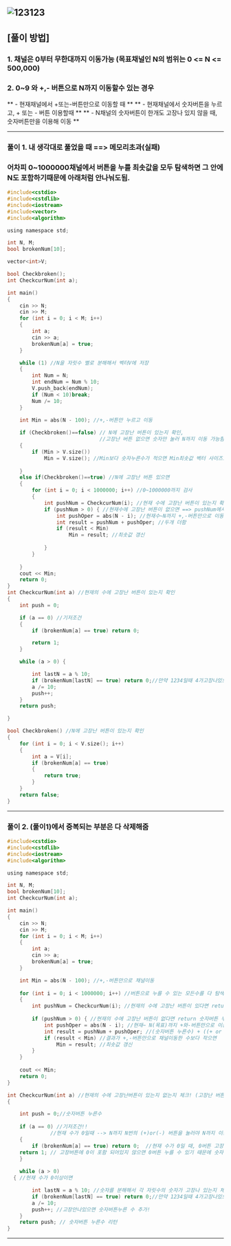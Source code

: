 ![123123](https://user-images.githubusercontent.com/29946480/65659233-d87e8600-e065-11e9-9927-a28c0b2fc744.JPG)
-------------------------------------------------------------------------------------------------------------------

## [풀이 방법]

### 1. 채널은 0부터 무한대까지 이동가능 (목표채널인 N의 범위는 0 <= N <= 500,000)

### 2. 0~9 와 +,- 버튼으로 N까지 이동할수 있는 경우

** - 현재채널에서 +또는-버튼만으로 이동할 때 **
** - 현재채널에서 숫자버튼을 누르고, + 또는 - 버튼 이용할때 **
** - N채널의 숫자버튼이 한개도 고장나 있지 않을 때, 숫자버튼만을 이용해 이동 **

--------------------------------------------------------------------------------------------------------------------
### 풀이 1. 내 생각대로 풀었을 때 ==> 메모리초과(실패)

### 어차피 0~1000000채널에서 버튼을 누를 최솟값을 모두 탐색하면 그 안에 N도 포함하기때문에 아래처럼 안나눠도됨.


```c
#include<cstdio>
#include<cstdlib>
#include<iostream>
#include<vector>
#include<algorithm>

using namespace std;

int N, M;
bool brokenNum[10];

vector<int>V;

bool Checkbroken();
int CheckcurNum(int a);

int main()
{
	cin >> N;
	cin >> M;
	for (int i = 0; i < M; i++)
	{
		int a;
		cin >> a;
		brokenNum[a] = true;
	}

	while (1) //N을 자릿수 별로 분해해서 벡터V에 저장 
	{
		int Num = N;
		int endNum = Num % 10;
		V.push_back(endNum);
		if (Num < 10)break;
		Num /= 10;	
	}

	int Min = abs(N - 100); //+,-버튼만 누르고 이동
	
	if (Checkbroken()==false) // N에 고장난 버튼이 있는지 확인, 
	                          //고장난 버튼 없으면 숫자만 눌러 N까지 이동 가능함으로 벡터사이즈가 누른 수
	{
		if (Min > V.size())
			Min = V.size(); //Min보다 숫자누른수가 적으면 Min최솟값 벡터 사이즈로 갱신
		
	}
	else if(Checkbroken()==true) //N에 고장난 버튼 있으면
	{
		for (int i = 0; i < 1000000; i++) //0~1000000까지 검사
		{
			int pushNum = CheckcurNum(i); //현재 수에 고장난 버튼이 있는지 확인 ==> 있으면 return 0
			if (pushNum > 0) { //현재수에 고장난 버튼이 없으면 ==> pushNum에서 return 숫자버튼누른수 
				int pushOper = abs(N - i); //현재수~N까지 +,-버튼만으로 이동한 수
				int result = pushNum + pushOper; //두개 더함
				if (result < Min)
					Min = result; //최솟값 갱신
				
			}
		}
		
	}
	cout << Min;
	return 0;
}
int CheckcurNum(int a) //현재의 수에 고장난 버튼이 있는지 확인
{
	int push = 0;

	if (a == 0) //기저조건
	{
		if (brokenNum[a] == true) return 0;

		return 1;
	}

	while (a > 0) {

		int lastN = a % 10;
		if (brokenNum[lastN] == true) return 0;//만약 1234일때 4가고장나있으면 1234숫자버튼을 누를 수 없기 때문에 0
		a /= 10;
		push++;
	}
	return push;

}

bool Checkbroken() //N에 고장난 버튼이 있는지 확인
{
	for (int i = 0; i < V.size(); i++)
	{
		int a = V[i];
		if (brokenNum[a] == true)
		{
			return true;
		}
	}
	return false;
}

```
--------------------------------------------------------------------------------------------------------------------
### 풀이 2. (풀이1)에서 중복되는 부분은 다 삭제해줌

```c
#include<cstdio>
#include<cstdlib>
#include<iostream>
#include<algorithm>

using namespace std;

int N, M;
bool brokenNum[10];
int CheckcurNum(int a);

int main()
{
	cin >> N;
	cin >> M;
	for (int i = 0; i < M; i++)
	{
		int a;
		cin >> a;
		brokenNum[a] = true;
	}

	int Min = abs(N - 100); //+,-버튼만으로 채널이동
	
	for (int i = 0; i < 1000000; i++) //버튼으로 누를 수 있는 모든수를 다 탐색해주면서 누를 수 있는 버튼의 최솟값 갱신
	{
		int pushNum = CheckcurNum(i); //현재의 수에 고장난 버튼이 있다면 return 0
    
		if (pushNum > 0) { //현재의 수에 고장난 버튼이 없다면 return 숫자버튼 누른 수
			int pushOper = abs(N - i); //현재~ N(목표)까지 +와-버튼만으로 이동할 수 있는 수
			int result = pushNum + pushOper; //(숫자버튼 누른수) + ((+ or -)버튼 누른수)
			if (result < Min) //결과가 +,-버튼만으로 채널이동한 수보다 작으면
				Min = result; //최솟값 갱신
		}
	}
	
	cout << Min;
	return 0;
}

int CheckcurNum(int a) //현재의 수에 고장난버튼이 있는지 없는지 체크! (고장난 버튼 없다면, return 숫자버튼누른수)
{

	int push = 0;//숫자버튼 누른수
  
	if (a == 0) //기저조건!! 
              //현재 수가 0일때 --> N까지 N번의 (+)or(-) 버튼을 눌러야 N까지 이동 가능)
	{
		if (brokenNum[a] == true) return 0;  //현재 수가 0일 때, 0버튼 고장나있으면 숫자 버튼을 아예 누를 수 없기 때문에 return 0
  	return 1; // 고장버튼에 0이 포함 되어있지 않으면 0버튼 누를 수 있기 때문에 숫자버튼 한번 누를 수 있다
	}
  
	while (a > 0) 
  { //현재 수가 0이상이면

		int lastN = a % 10; //숫자를 분해해서 각 자릿수의 숫자가 고장나 있는지 체크
		if (brokenNum[lastN] == true) return 0;//만약 1234일때 4가고장나있으면 1234숫자버튼을 누를 수 없기 때문에 0
		a /= 10;
		push++; //고장안나있으면 숫자버튼누른 수 추가!
	}
	return push; // 숫자버튼 누른수 리턴
}


```
---------------------------------------------------------------------------------------------------------------------------------
